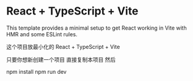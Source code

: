 # React + TypeScript + Vite

This template provides a minimal setup to get React working in Vite with HMR and some ESLint rules.


这个项目放最小化的 React + TypeScript + Vite

只要你想新创建一个项目 直接复制本项目 然后

npm install
npm run dev   
